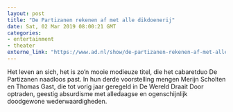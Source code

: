 ```yaml
---
layout: post
title: "De Partizanen rekenen af met alle dikdoenerij"
date: Sat, 02 Mar 2019 08:00:21 GMT
categories: 
- entertainment 
- theater 
externe_link: "https://www.ad.nl/show/de-partizanen-rekenen-af-met-alle-dikdoenerij~ac674dde/"
---
```


Het leven an sich, het is zo’n mooie modieuze titel, die het cabaretduo De Partizanen naadloos past. In hun derde voorstelling mengen Merijn Scholten en Thomas Gast, die tot vorig jaar geregeld in De Wereld Draait Door optraden, geestig absurdisme met alledaagse en ogenschijnlijk doodgewone wederwaardigheden.
